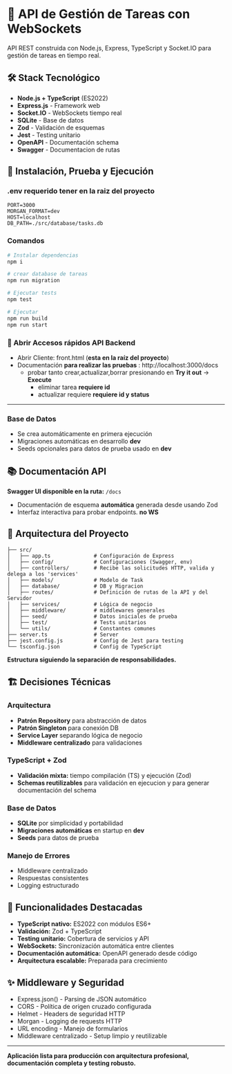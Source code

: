 

# 🚀 API de Gestión de Tareas con WebSockets

API REST construida con Node.js, Express, TypeScript y Socket.IO para gestión de tareas en tiempo real.

## 🛠️ Stack Tecnológico

- **Node.js + TypeScript** (ES2022)
- **Express.js** - Framework web
- **Socket.IO** - WebSockets tiempo real
- **SQLite** - Base de datos
- **Zod** - Validación de esquemas
- **Jest** - Testing unitario
- **OpenAPI** - Documentación schema
- **Swagger** - Documentacion de rutas


## 🚀 Instalación, Prueba y Ejecución

### .env requerido tener en la raiz del proyecto
```env
PORT=3000
MORGAN_FORMAT=dev
HOST=localhost
DB_PATH=./src/database/tasks.db
```
### Comandos
```bash
# Instalar dependencias
npm i

# crear database de tareas
npm run migration

# Ejecutar tests
npm test

# Ejecutar 
npm run build
npm run start
```

### 🔗 Abrir Accesos rápidos API Backend 
- Abrir Cliente: front.html (**esta en la raíz del proyecto**)
- Documentación **para realizar las pruebas** : http://localhost:3000/docs
  - probar tanto crear,actualizar,borrar presionando en **Try it out** -> **Execute**
    - eliminar tarea **requiere id**
    - actualizar requiere **requiere id y status**

---


### Base de Datos
- Se crea automáticamente en primera ejecución
- Migraciones automáticas en desarrollo **dev**
- Seeds opcionales para datos de prueba usado en **dev**

## 📚 Documentación API

**Swagger UI disponible en la ruta:** `/docs`
- Documentación de esquema **automática** generada desde usando Zod
- Interfaz interactiva para probar endpoints. **no WS**

## 📁 Arquitectura del Proyecto

```
├── src/
│   ├── app.ts              # Configuración de Express
│   ├── config/             # Configuraciones (Swagger, env)
│   ├── controllers/        # Recibe las solicitudes HTTP, valida y delega a los 'services'
│   ├── models/             # Modelo de Task
│   ├── database/           # DB y Migracion 
│   ├── routes/             # Definición de rutas de la API y del Servidor
│   ├── services/           # Lógica de negocio
│   ├── middleware/         # middlewares generales
│   ├── seed/               # Datos iniciales de prueba
│   ├── test/               # Tests unitarios
│   └── utils/              # Constantes comunes
├── server.ts               # Server
├── jest.config.js          # Config de Jest para testing
└── tsconfig.json           # Config de TypeScript
```
**Estructura siguiendo la separación de responsabilidades.**

## 🏗️ Decisiones Técnicas

### **Arquitectura**
- **Patrón Repository** para abstracción de datos
- **Patrón Singleton** para conexión DB
- **Service Layer** separando lógica de negocio
- **Middleware centralizado** para validaciones

### **TypeScript + Zod**
- **Validación mixta:** tiempo compilación (TS) y ejecución (Zod)
- **Schemas reutilizables** para validación en ejecucion y para generar documentación del schema

### **Base de Datos**
- **SQLite** por simplicidad y portabilidad
- **Migraciones automáticas** en startup en **dev**
- **Seeds** para datos de prueba

### **Manejo de Errores**
- Middleware centralizado
- Respuestas consistentes
- Logging estructurado

## 🎯 Funcionalidades Destacadas

- **TypeScript nativo:** ES2022 con módulos ES6+
- **Validación:** Zod + TypeScript 
- **Testing unitario:** Cobertura de servicios y API
- **WebSockets:** Sincronización automática entre clientes
- **Documentación automática:** OpenAPI generado desde código
- **Arquitectura escalable:** Preparada para crecimiento

## ✨ Middleware y Seguridad

- Express.json() - Parsing de JSON automático
- CORS - Política de origen cruzado configurada
- Helmet - Headers de seguridad HTTP
- Morgan - Logging de requests HTTP
- URL encoding - Manejo de formularios
- Middleware centralizado - Setup limpio y reutilizable

---

**Aplicación lista para producción con arquitectura profesional, documentación completa y testing robusto.**